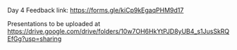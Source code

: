 Day 4 Feedback link: https://forms.gle/kiCp9kEgaqPHM9d17 

Presentations to be uploaded at https://drive.google.com/drive/folders/10w7OH6HkYtPJD8yUB4_s1JusSkRQEfGg?usp=sharing 
